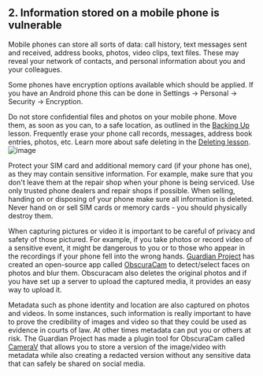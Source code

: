 [Title]: # (Les informations enregistrées)
[Order]: # (2)

## 2. Information stored on a mobile phone is vulnerable

Mobile phones can store all sorts of data: call history, text messages sent and received, address books, photos, video clips, text files. These may reveal your network of contacts, and personal information about you and your colleagues.

Some phones have encryption options available which should be applied. If you have an Android phone this can be done in Settings -> Personal -> Security -> Encryption.

Do not store confidential files and photos on your mobile phone. Move them, as soon as you can, to a safe location, as outlined in the [Backing Up](umbrella://lesson/backing-up) lesson. Frequently erase your phone call records, messages, address book entries, photos, etc. Learn more about safe deleting in the [Deleting lesson](umbrella://lesson/safely-deleting).
![image](mobile3.png)

Protect your SIM card and additional memory card (if your phone has one), as they may contain sensitive information. For example, make sure that you don't leave them at the repair shop when your phone is being serviced. Use only trusted phone dealers and repair shops if possible. When selling, handing on or disposing of your phone make sure all information is deleted. Never hand on or sell SIM cards or memory cards - you should physically destroy them.

When capturing pictures or video it is important to be careful of privacy and safety of those pictured. For example, if you take photos or record video of a sensitive event, it might be dangerous to you or to those who appear in the recordings if your phone fell into the wrong hands. [Guardian Project](https://guardianproject.info/) has created an open-source app called [ObscuraCam](umbrella://tools/obscuracam) to detect/select faces on photos and blur them. Obscuracam also deletes the original photos and if you have set up a server to upload the captured media, it provides an easy way to upload it.

Metadata such as phone identity and location are also captured on photos and videos. In some instances, such information is really important to have to prove the credibility of images and video so that they could be used as evidence in courts of law. At other times metadata can put you or others at risk. The Guardian Project has made a plugin tool for ObscuraCam called [CameraV](https://guardianproject.info/apps/camerav/) that allows you to store a version of the image/video with metadata while also creating a redacted version without any sensitive data that can safely be shared on social media.
